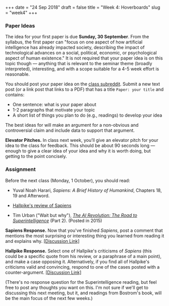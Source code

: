 +++
date = "24 Sep 2018"
draft = false
title = "Week 4: Hoverboards"
slug = "week4"
+++

### Paper Ideas

The idea for your first paper is due **Sunday, 30 September**. From
the syllabus, the first paper can "focus on one aspect of how
artificial intelligence has already impacted society, describing the
impact of technological advances on a social, political, economic, or
psychological aspect of human existence." It is not required that your
paper idea is on this topic though &mdash; anything that is relevant
to the seminar theme (broadly interpreted), interesting, and with a
scope suitable for a 4-5 week effort is reasonable. 

You should post your paper idea on the [class
subreddit](https://www.reddit.com/r/aipavilion/). Submit a new text
post (or a link post that links to a PDF) that has a title `Paper: your title` and contains:

- One sentence: what is your paper about
- 1-2 paragraphs that motivate your topic
- A short list of things you plan to do (e.g., readings) to develop your idea

The best ideas for will make an argument for a non-obvious and
controversial claim and include data to support that argument.

**Elevator Pitches.** In class next week, you’ll give an elevator
pitch for your idea to the class for feedback. This should be about 90
seconds long &mdash; enough to give a clear idea of your idea and why
it is worth doing, but getting to the point concisely.

### Assignment

Before the next class (Monday, 1 October), you should read:

- Yuval Noah Harari, _Sapiens: A Brief History of Humankind_, Chapters
  18, 19 and Afterword.

- <a href="/docs/hallpike-review.pdf">Hallpike's review of Sapiens</a>

- Tim Urban ("Wait but why"), <a
  href="https://waitbutwhy.com/2015/01/artificial-intelligence-revolution-2.html"><em>The
  AI Revolution: The Road to Superintelligence</em></a> (Part
  2). (Posted in 2015) 

**Sapiens Response.** Now that you've finished _Sapiens_, post a
  comment that mentions the most surprising or interesting thing you
  learned from reading it and explains why. [[Discussion Link]](https://redd.it/9iuzz2)

**Hallpike Response.** Select one of Hallpike's criticisms of
  _Sapiens_ (this could be a specific quote from his review, or a
  paraphrase of a main point), and make a case opposing
  it. Alternatively, if you find all of Hallpike's criticisms valid
  and convincing, respond to one of the cases posted with a
  counter-argument. [[Discussion Link]](https://redd.it/9iv2b5)

(There's no response question for the Superintelligence reading, but
feel free to post any thoughts you want on this. I'm not sure if we'll
get to discussing this next meeting, but it, and readings from
Bostrom's book, will be the main focus of the next few weeks.)